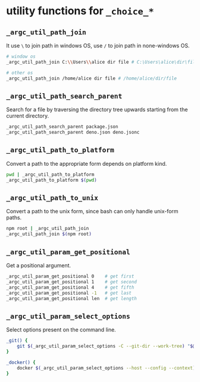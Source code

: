 # utility functions for `_choice_*`

## `_argc_util_path_join`

It use `\` to join path in windows OS, use `/` to join path in none-windows OS.

```sh
# window os
_argc_util_path_join C:\\Users\\alice dir file # C:\Users\alice\dir\file

# other os
_argc_util_path_join /home/alice dir file # /home/alice/dir/file
```

## `_argc_util_path_search_parent`

Search for a file by traversing the directory tree upwards starting from the current directory.

```sh
_argc_util_path_search_parent package.json
_argc_util_path_search_parent deno.json deno.jsonc
```

## `_argc_util_path_to_platform`

Convert a path to the appropriate form depends on platform kind.

```sh
pwd | _argc_util_path_to_platform
_argc_util_path_to_platform $(pwd)
```

## `_argc_util_path_to_unix`

Convert a path to the unix form, since bash can only handle unix-form paths.

```sh
npm root | _argc_util_path_join
_argc_util_path_join $(npm root)
```

## `_argc_util_param_get_positional`

Get a positional argument.

```sh
_argc_util_param_get_positional 0    # get first
_argc_util_param_get_positional 1    # get second
_argc_util_param_get_positional 4    # get fifth
_argc_util_param_get_positional -1   # get last
_argc_util_param_get_positional len  # get length
```

## `_argc_util_param_select_options`

Select options present on the command line.

```sh
_git() {
    git $(_argc_util_param_select_options -C --git-dir --work-tree) "$@"
}

_docker() {
    docker $(_argc_util_param_select_options --host --config --context) "$@"
}
```
